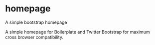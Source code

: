 # homepage
A simple bootstrap homepage

A simple homepage for Boilerplate and Twitter Bootstrap for maximum cross browser compatibility.


